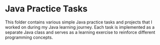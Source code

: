 # Java Practice Tasks

This folder contains various simple Java practice tasks and projects that I worked on during my Java learning journey. Each task is implemented as a separate Java class and serves as a learning exercise to reinforce different programming concepts.
